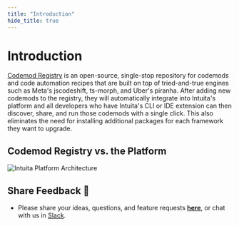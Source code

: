 ```yaml
---
title: "Introduction"
hide_title: true
---
```


# Introduction

[Codemod Registry](https://github.com/intuita-inc/codemod-registry) is an open-source, single-stop repository for codemods and code automation recipes that are built on top of tried-and-true engines such as Meta's jscodeshift, ts-morph, and Uber's piranha.
After adding new codemods to the registry, they will automatically integrate into Intuita's platform and all developers who have Intuita's CLI or IDE extension can then discover, share, and run those codemods with a single click. This also eliminates the need for installing additional packages for each framework they want to upgrade.

## Codemod Registry vs. the Platform

![Intuita Platform Architecture](/img/docs/codemod-registry/intuita-platform-architecture-codemod-registry.png)

## Share Feedback 🎁

- Please share your ideas, questions, and feature requests **[here](https://feedback.intuita.io/)**, or chat with us in [Slack](https://join.slack.com/t/intuita-inc/shared_invite/zt-1tvxm6ct0-mLZld_78yguDYOSM7DM7Cw).
